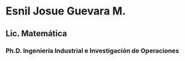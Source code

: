# Esnil Josue Guevara M. 

## Lic. Matemática
### Ph.D. Ingeniería Industrial e Investigación de Operaciones
